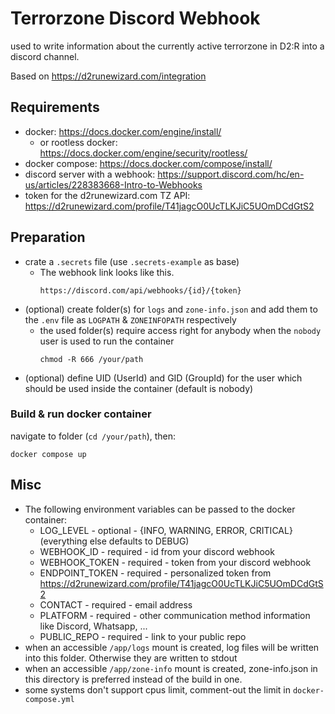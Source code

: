 # Terrorzone Discord Webhook

used to write information about the currently active terrorzone in D2:R into a discord channel.

Based on https://d2runewizard.com/integration

## Requirements

- docker: https://docs.docker.com/engine/install/
    - or rootless docker: https://docs.docker.com/engine/security/rootless/
- docker compose: https://docs.docker.com/compose/install/
- discord server with a webhook: https://support.discord.com/hc/en-us/articles/228383668-Intro-to-Webhooks
- token for the d2runewizard.com TZ API: https://d2runewizard.com/profile/T41jagcO0UcTLKJiC5UOmDCdGtS2

## Preparation 

- crate a `.secrets` file (use `.secrets-example` as base)
    - The webhook link looks like this.
        ```url
        https://discord.com/api/webhooks/{id}/{token}
        ```
- (optional) create folder(s) for `logs` and `zone-info.json` and add them to the `.env` file as `LOGPATH` & `ZONEINFOPATH` respectively
    - the used folder(s) require access right for anybody when the `nobody` user is used to run the container 
        ```
        chmod -R 666 /your/path
        ```
- (optional) define UID (UserId) and GID (GroupId) for the user which should be used inside the container (default is nobody)

### Build & run docker container

navigate to folder (`cd /your/path`), then:
```
docker compose up
```

## Misc

- The following environment variables can be passed to the docker container:
    - LOG_LEVEL - optional - {INFO, WARNING, ERROR, CRITICAL} (everything else defaults to DEBUG)
    - WEBHOOK_ID - required - id from your discord webhook
    - WEBHOOK_TOKEN - required - token from your discord webhook
    - ENDPOINT_TOKEN - required - personalized token from https://d2runewizard.com/profile/T41jagcO0UcTLKJiC5UOmDCdGtS2
    - CONTACT - required - email address
    - PLATFORM - required - other communication method information like Discord, Whatsapp, ...
    - PUBLIC_REPO - required - link to your public repo
- when an accessible `/app/logs` mount is created, log files will be written into this folder. Otherwise they are written to stdout
- when an accessible `/app/zone-info` mount is created, zone-info.json in this directory is preferred instead of the build in one.
- some systems don't support cpus limit, comment-out the limit in `docker-compose.yml`